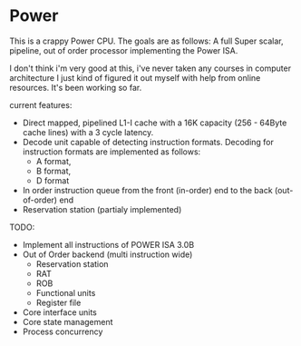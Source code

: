 # Power
This is a crappy Power CPU. The goals are as follows:
A full Super scalar, pipeline, out of order processor implementing the Power ISA.

I don't think i'm very good at this, i've never taken any courses in computer architecture I just kind of figured it out myself with help from online resources. It's been working so far.

current features:
 - Direct mapped, pipelined L1-I cache with a 16K capacity (256 - 64Byte cache lines) with a 3 cycle latency.
 - Decode unit capable of detecting instruction formats. Decoding for instruction formats are implemented as follows:
    - A format,
    - B format,
    - D format
 - In order instruction queue from the front (in-order) end to the back (out-of-order) end
 - Reservation station (partialy implemented)

TODO:
 - Implement all instructions of POWER ISA 3.0B
 - Out of Order backend (multi instruction wide)
    - Reservation station
    - RAT
    - ROB
    - Functional units
    - Register file
 - Core interface units
 - Core state management
 - Process concurrency

